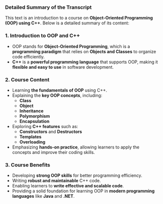 ### **Detailed Summary of the Transcript**

This text is an introduction to a course on **Object-Oriented Programming (OOP) using C++**. Below is a detailed summary of its content:

### **1. Introduction to OOP and C++**

- OOP stands for **Object-Oriented Programming**, which is a **programming paradigm** that relies on **Objects and Classes** to organize code efficiently.
- **C++** is a **powerful programming language** that supports OOP, making it **flexible and easy to use** in software development.

### **2. Course Content**

- Learning **the fundamentals of OOP** using C++.
- Explaining the **key OOP concepts**, including:
  - **Class**
  - **Object**
  - **Inheritance**
  - **Polymorphism**
  - **Encapsulation**
- Exploring **C++ features** such as:
  - **Constructors** and **Destructors**
  - **Templates**
  - **Overloading**
- Emphasizing **hands-on practice**, allowing learners to apply the concepts and improve their coding skills.

### **3. Course Benefits**

- Developing **strong OOP skills** for better programming efficiency.
- Writing **robust and maintainable** C++ code.
- Enabling learners to **write effective and scalable code**.
- Providing a solid foundation for learning OOP in **modern programming languages** like **Java** and **.NET**.
